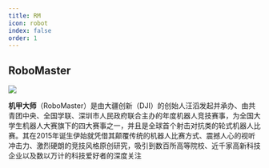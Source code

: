 ```yaml
---
title: RM
icon: robot
index: false
order: 1
---
```


## RoboMaster
![](https://rm-static.djicdn.com/tem/55708/4a3f2994a02aa1669740209731647635.jpeg)     

**机甲大师**（RoboMaster）是由大疆创新（DJI）的创始人汪滔发起并承办、由共青团中央、全国学联、深圳市人民政府联合主办的年度机器人竞技赛事，为全国大学生机器人大赛旗下的四大赛事之一，并且是全球首个射击对抗类的轮式机器人比赛。其在2015年诞生伊始就凭借其颠覆传统的机器人比赛方式、震撼人心的视听冲击力、激烈硬朗的竞技风格原创研究，吸引到数百所高等院校、近千家高新科技企业以及数以万计的科技爱好者的深度关注
